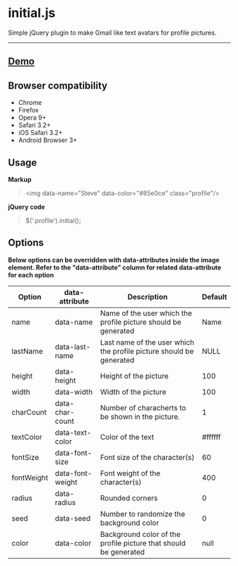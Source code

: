 **initial.js**
==========
Simple jQuery plugin to make Gmail like text avatars for profile pictures.

---

[Demo][1]
--
Browser compatibility
---

 - Chrome
 - Firefox
 - Opera 9+
 - Safari 3.2+
 - iOS Safari 3.2+
 - Android Browser 3+ 

Usage
--
 
**Markup**

>  &lt;img data-name=&quot;Steve&quot; data-color=&quot;#85e0ce&quot; class=&quot;profile&quot;/&gt;

**jQuery code**

 > $('.profile').initial(); 


  [1]: http://judelicio.us/initial.js/
  
  Options
--
**Below options can be overridden with data-attributes inside the image element. Refer to the "data-attribute" column for related data-attribute for each option**

| Option      | data-attribute   | Description                                                         | Default                                                                                            |
|-------------|------------------|---------------------------------------------------------------------|----------------------------------------------------------------------------------------------------|
| name        | data-name        | Name of the user which the profile picture should be generated      | Name                                                                                               |
| lastName    | data-last-name   | Last name of the user which the profile picture should be generated | NULL                                                                                               |
| height      | data-height      | Height of the picture                                               | 100                                                                                                |
| width       | data-width       | Width of the picture                                                | 100                                                                                                |
| charCount   | data-char-count  | Number of characherts to be shown in the picture.                   | 1                                                                                                  |
| textColor   | data-text-color  | Color of the text                                                   | #ffffff                                                                                            |
| fontSize    | data-font-size   | Font size of the character(s)                                       | 60                                                                                                 |
| fontWeight  | data-font-weight | Font weight of the character(s)                                     | 400                                                                                                |
| radius      | data-radius      | Rounded corners                                                     | 0                                                                                                  |
| seed        | data-seed        | Number to randomize the background color                            | 0                                                                                                  |
| color        | data-color        | Background color of the profile picture that should be generated | null

